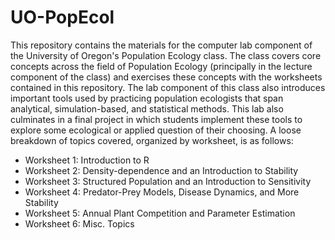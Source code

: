 # UO-PopEcol
 This repository contains the materials for the computer lab component of the University of Oregon's Population Ecology class. The class covers core concepts across the field of Population Ecology (principally in the lecture component of the class) and exercises these concepts with the worksheets contained in this repository. The lab component of this class also introduces important tools used by practicing population ecologists that span analytical, simulation-based, and statistical methods. This lab also culminates in a final project in which students implement these tools to explore some ecological or applied question of their choosing. A loose breakdown of topics covered, organized by worksheet, is as follows:
 
 - Worksheet 1: Introduction to R
 - Worksheet 2: Density-dependence and an Introduction to Stability
 - Worksheet 3: Structured Population and an Introduction to Sensitivity
 - Worksheet 4: Predator-Prey Models, Disease Dynamics, and More Stability
 - Worksheet 5: Annual Plant Competition and Parameter Estimation
 - Worksheet 6: Misc. Topics
